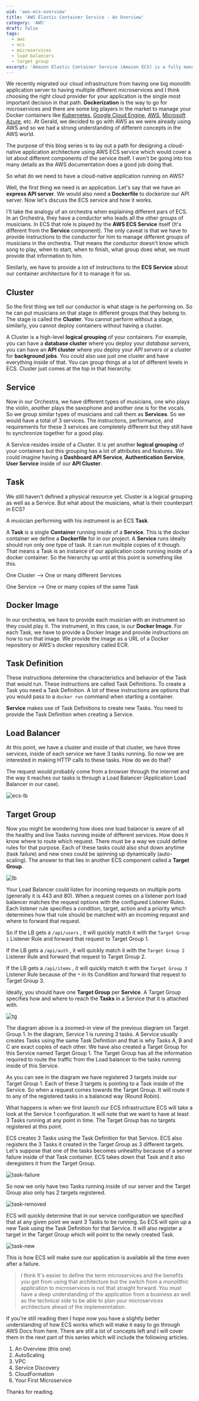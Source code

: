 ```yaml
---
uid: 'aws-ecs-overview'
title: 'AWS Elastic Container Service - An Overview'
category: 'AWS'
draft: false
tags:
  - aws
  - ecs
  - microservices
  - load balancers
  - target group
excerpt: 'Amazon Elastic Container Service (Amazon ECS) is a fully managed container orchestration service. A lot of enterprise software companies use ECS to run their most sensitive and mission critical applications because of its security, reliability, and scalability.'
---
```


We recently migrated our cloud infrastructure from having one big monolith application server to having multiple different microservices and I think choosing the right cloud provider for your application is the single most important decision in that path. **Dockerization** is the way to go for microservices and there are some big players in the market to manage your Docker containers like [Kubernetes](https://kubernetes.io/), [Google Cloud Engine](https://cloud.google.com/container-options), [AWS](https://aws.amazon.com/containers/), [Microsoft Azure](https://azure.microsoft.com/en-in/product-categories/containers/), etc. At Gerald, we decided to go with AWS as we were already using AWS and so we had a strong understanding of different concepts in the AWS world.

The purpose of this blog series is to lay out a path for designing a cloud-native application architecture using AWS ECS service which would cover a lot about different components of the service itself. I won't be going into too many details as the AWS documentation does a good job doing that.

So what do we need to have a cloud-native application running on AWS?

Well, the first thing we need is an application. Let's say that we have an **express API server**. We would also need a **Dockerfile** to dockerize our API server. Now let's discuss the ECS service and how it works.

I'll take the analogy of an orchestra when explaining different pars of ECS. In an Orchestra, they have a _conductor_ who leads all the other groups of musicians. In ECS that role is played by the **AWS ECS Service** itself (It's different from the **Service** component). The only caveat is that we have to provide instructions to the _conductor_ for him to manage different groups of musicians in the orchestra. That means the conductor doesn't know which song to play, when to start, when to finish, what group does what, we must provide that information to him.

Similarly, we have to provide a lot of instructions to the **ECS Service** about our container architecture for it to manage it for us.

## Cluster

So the first thing we tell our conductor is what stage is he performing on. So he can put musicians on that stage in different groups that they belong to. The stage is called the **Cluster**. You cannot perform without a stage, similarly, you cannot deploy containers without having a cluster.

A Cluster is a high-level **logical grouping** of your containers. For example, you can have a **database cluster** where you deploy your _database servers_, you can have an **API cluster** where you deploy your _API servers_ or a cluster for **background jobs**. You could also use just one cluster and have everything inside of that. You can group things at a lot of different levels in ECS. Cluster just comes at the top in that hierarchy.

## Service

Now in our Orchestra, we have different types of musicians, one who plays the violin, another plays the saxophone and another one is for the vocals. So we group similar types of musicians and call them as **Services**. So we would have a total of 3 services. The instructions, performance, and requirements for these 3 services are completely different but they still have to synchronize together for a good play.

A Service resides inside of a Cluster. It is yet another **logical grouping** of your containers but this grouping has a lot of attributes and features. We could imagine having a **Dashboard API Service**, **Authentication Service**, **User Service** inside of our **API Cluster**.

## Task

We still haven't defined a physical resource yet. Cluster is a logical grouping as well as a Service. But what about the musicians, what is their counterpart in ECS?

A musician performing with his instrument is an ECS **Task**.

A **Task** is a single **Container** running inside of a **Service**. This is the docker container we define a **Dockerfile** for in our project. A **Service** runs ideally should run only one type of task. It can run multiple copies of it though. That means a Task is an instance of our application code running inside of a docker container. So the hierarchy up until at this point is something like this.

One Cluster --> One or many different Services

One Service --> One or many copies of the same Task

## Docker Image

In our orchestra, we have to provide each musician with an instrument so they could play it. The instrument, in this case, is our **Docker Image**. For each Task, we have to provide a Docker Image and provide instructions on how to run that image. We provide the image as a URL of a Docker repository or AWS's docker repository called ECR.

## Task Definition

These instructions determine the characteristics and behavior of the Task that would run. These instructions are called Task Definitions. To create a Task you need a Task Definition. A lot of these instructions are options that you would pass to a `docker run` command when starting a container.

**Service** makes use of Task Definitions to create new Tasks. You need to provide the Task Definition when creating a Service.

## Load Balancer

At this point, we have a cluster and inside of that cluster, we have three services, inside of each service we have 3 tasks running. So now we are interested in making HTTP calls to these tasks. How do we do that?

The request would probably come from a browser through the internet and the way it reaches our tasks is through a Load Balancer (Application Load Balancer in our case).

![ecs-lb](./ecs-lb.png)

## Target Group

Now you might be wondering how does one load balancer is aware of all the healthy and live Tasks running inside of different services. How does it know where to route which request. There must be a way we could define rules for that purpose. Each of these tasks could also shut down anytime (task failure) and new ones could be spinning up dynamically (auto-scaling). The answer to that lies in another ECS component called a **Target Group**.

![lb](./lb.png)

Your Load Balancer could listen for incoming requests on multiple ports (generally it is 443 and 80). When a request comes on a listener port load balancer matches the request options with the configured Listener Rules. Each listener rule specifies a condition, target, action and a priority which determines how that rule should be matched with an incoming request and where to forward that request.

So if the LB gets a `/api/users` , it will quickly match it with the `Target Group 1` Listener Rule and forward that request to Target Group 1.

If the LB gets a `/api/auth` , it will quickly match it with the `Target Group 2` Listener Rule and forward that request to Target Group 2.

If the LB gets a `/api/items` , it will quickly match it with the `Target Group 3` Listener Rule because of the `*` in its Condition and forward that request to Target Group 3.

Ideally, you should have one **Target Group** per **Service**. A Target Group specifies how and where to reach the **Tasks** in a Service that it is attached with.

![tg](./tg.png)

The diagram above is a zoomed-in view of the previous diagram on Target Group 1. In the diagram, Service 1 is running 3 tasks. A Service usually creates Tasks using the same Task Definition and that is why Tasks A, B and C are exact copies of each other. We have also created a Target Group for this Service named Target Group 1. The Target Group has all the information required to route the traffic from the Load balancer to the tasks running inside of this Service.

As you can see in the diagram we have registered 3 targets inside our Target Group 1. Each of these 3 targets is pointing to a Task inside of the Service. So when a request comes towards the Target Group. It will route it to any of the registered tasks in a balanced way (Round Robin).

What happens is when we first launch our ECS infrastructure ECS will take a look at the Service 1 configuration. It will note that we want to have at least 3 Tasks running at any point in time. The Target Group has no targets registered at this point.

ECS creates 3 Tasks using the Task Definition for that Service. ECS also registers the 3 Tasks it created in the Target Group as 3 different targets. Let's suppose that one of the tasks becomes unhealthy because of a server failure inside of that Task container. ECS takes down that Task and it also deregisters it from the Target Group.

![task-failure](./task-failure.png)

So now we only have two Tasks running inside of our server and the Target Group also only has 2 targets registered.

![task-removed](./task-removed.png)

ECS will quickly determine that in our service configuration we specified that at any given point we want 3 Tasks to be running. So ECS will spin up a new Task using the Task Definition for that Service. It will also register a target in the Target Group which will point to the newly created Task.

![task-new](./task-new.png)

This is how ECS will make sure our application is available all the time even after a failure.

> I think It's easier to define the term microservices and the benefits you get from using that architecture but the switch from a monolithic application to microservices is not that straight forward. You must have a deep understanding of the application from a business as well as the technical side to be able to plan your microservices architecture ahead of the implemenntation.

If you're still reading then I hope now you have a slightly better understanding of how ECS works which will make it easy to go through AWS Docs from here. There are still a lot of concepts left and I will cover them in the next part of this series which will include the following articles.

1. An Overview (this one)
2. AutoScaling
3. VPC
4. Service Discovery
5. CloudFormation
6. Your First Microservice

Thanks for reading.
